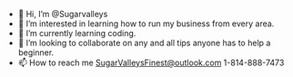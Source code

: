 - 👋 Hi, I’m @Sugarvalleys
- 👀 I’m interested in learning how to run my business from every area.
- 🌱 I’m currently learning coding.
- 💞️ I’m looking to collaborate on any and all tips anyone has to help a beginner.
- 📫 How to reach me SugarValleysFinest@outlook.com 1-814-888-7473

<!---
Sugarvalleys/Sugarvalleys is a ✨ special ✨ repository because its `README.md` (this file) appears on your GitHub profile.
You can click the Preview link to take a look at your changes.
--->
